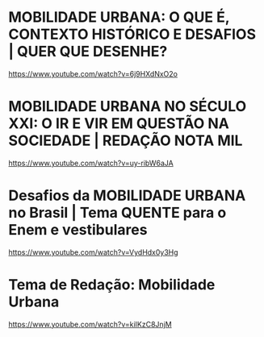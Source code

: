 # MOBILIDADE URBANA: O QUE É, CONTEXTO HISTÓRICO E DESAFIOS | QUER QUE DESENHE?

https://www.youtube.com/watch?v=6j9HXdNxO2o

# MOBILIDADE URBANA NO SÉCULO XXI: O IR E VIR EM QUESTÃO NA SOCIEDADE | REDAÇÃO NOTA MIL

https://www.youtube.com/watch?v=uy-ribW6aJA

# Desafios da MOBILIDADE URBANA no Brasil | Tema QUENTE para o Enem e vestibulares

https://www.youtube.com/watch?v=VydHdx0y3Hg

# Tema de Redação: Mobilidade Urbana

https://www.youtube.com/watch?v=kiIKzC8JnjM



